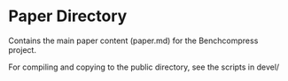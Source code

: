 # Paper Directory

Contains the main paper content (paper.md) for the Benchcompress project.

For compiling and copying to the public directory, see the scripts in devel/
